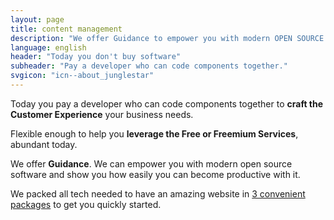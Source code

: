 ```yaml
---
layout: page
title: content management
description: "We offer Guidance to empower you with modern OPEN SOURCE software and show you how easily you can become productive with it."
language: english
header: "Today you don't buy software"
subheader: "Pay a developer who can code components together."
svgicon: "icn--about_junglestar"
---
```

Today you pay a developer who can code components together to **craft the Customer Experience** your business needs.

Flexible enough to help you **leverage the Free or Freemium Services**, abundant today.

We offer **Guidance**. We can empower you with modern open source software and show you how easily you can become productive with it.

We packed all tech needed to have an amazing website in [3 convenient packages](/offer/) to get you quickly started.
